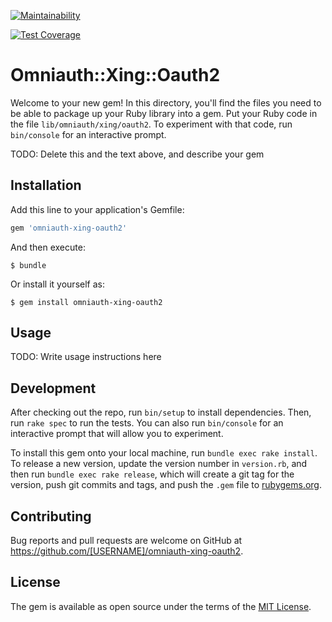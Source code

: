 [![Maintainability](https://api.codeclimate.com/v1/badges/8177e6f1110700d430fa/maintainability)](https://codeclimate.com/github/oluosiname/omniauth-xing-oauth2/maintainability)

[![Test Coverage](https://api.codeclimate.com/v1/badges/8177e6f1110700d430fa/test_coverage)](https://codeclimate.com/github/oluosiname/omniauth-xing-oauth2/test_coverage)

# Omniauth::Xing::Oauth2

Welcome to your new gem! In this directory, you'll find the files you need to be able to package up your Ruby library into a gem. Put your Ruby code in the file `lib/omniauth/xing/oauth2`. To experiment with that code, run `bin/console` for an interactive prompt.

TODO: Delete this and the text above, and describe your gem

## Installation

Add this line to your application's Gemfile:

```ruby
gem 'omniauth-xing-oauth2'
```

And then execute:

    $ bundle

Or install it yourself as:

    $ gem install omniauth-xing-oauth2

## Usage

TODO: Write usage instructions here

## Development

After checking out the repo, run `bin/setup` to install dependencies. Then, run `rake spec` to run the tests. You can also run `bin/console` for an interactive prompt that will allow you to experiment.

To install this gem onto your local machine, run `bundle exec rake install`. To release a new version, update the version number in `version.rb`, and then run `bundle exec rake release`, which will create a git tag for the version, push git commits and tags, and push the `.gem` file to [rubygems.org](https://rubygems.org).

## Contributing

Bug reports and pull requests are welcome on GitHub at https://github.com/[USERNAME]/omniauth-xing-oauth2.

## License

The gem is available as open source under the terms of the [MIT License](https://opensource.org/licenses/MIT).
